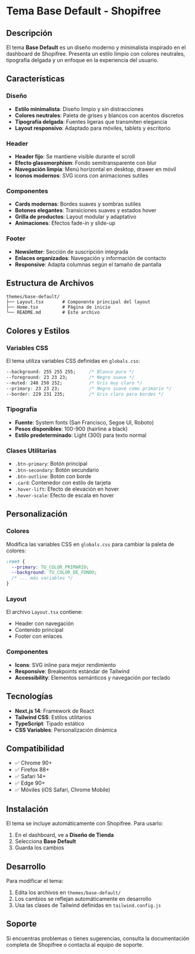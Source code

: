# Tema Base Default - Shopifree

## Descripción

El tema **Base Default** es un diseño moderno y minimalista inspirado en el dashboard de Shopifree. Presenta un estilo limpio con colores neutrales, tipografía delgada y un enfoque en la experiencia del usuario.

## Características

### Diseño
- **Estilo minimalista**: Diseño limpio y sin distracciones
- **Colores neutrales**: Paleta de grises y blancos con acentos discretos
- **Tipografía delgada**: Fuentes ligeras que transmiten elegancia
- **Layout responsivo**: Adaptado para móviles, tablets y escritorio

### Header
- **Header fijo**: Se mantiene visible durante el scroll
- **Efecto glassmorphism**: Fondo semitransparente con blur
- **Navegación limpia**: Menú horizontal en desktop, drawer en móvil
- **Iconos modernos**: SVG icons con animaciones sutiles

### Componentes
- **Cards modernas**: Bordes suaves y sombras sutiles
- **Botones elegantes**: Transiciones suaves y estados hover
- **Grilla de productos**: Layout modular y adaptativo
- **Animaciones**: Efectos fade-in y slide-up

### Footer
- **Newsletter**: Sección de suscripción integrada
- **Enlaces organizados**: Navegación y información de contacto
- **Responsive**: Adapta columnas según el tamaño de pantalla

## Estructura de Archivos

```
themes/base-default/
├── Layout.tsx       # Componente principal del layout
├── Home.tsx         # Página de inicio
└── README.md        # Este archivo
```

## Colores y Estilos

### Variables CSS
El tema utiliza variables CSS definidas en `globals.css`:

```css
--background: 255 255 255;     /* Blanco puro */
--foreground: 23 23 23;        /* Negro suave */
--muted: 248 250 252;          /* Gris muy claro */
--primary: 23 23 23;           /* Negro suave como primario */
--border: 229 231 235;         /* Gris claro para bordes */
```

### Tipografía
- **Fuente**: System fonts (San Francisco, Segoe UI, Roboto)
- **Pesos disponibles**: 100-900 (hairline a black)
- **Estilo predeterminado**: Light (300) para texto normal

### Clases Utilitarias
- `.btn-primary`: Botón principal
- `.btn-secondary`: Botón secundario  
- `.btn-outline`: Botón con borde
- `.card`: Contenedor con estilo de tarjeta
- `.hover-lift`: Efecto de elevación en hover
- `.hover-scale`: Efecto de escala en hover

## Personalización

### Colores
Modifica las variables CSS en `globals.css` para cambiar la paleta de colores:

```css
:root {
  --primary: TU_COLOR_PRIMARIO;
  --background: TU_COLOR_DE_FONDO;
  /* ... más variables */
}
```

### Layout
El archivo `Layout.tsx` contiene:
- Header con navegación
- Contenido principal
- Footer con enlaces

### Componentes
- **Icons**: SVG inline para mejor rendimiento
- **Responsive**: Breakpoints estándar de Tailwind
- **Accessibility**: Elementos semánticos y navegación por teclado

## Tecnologías

- **Next.js 14**: Framework de React
- **Tailwind CSS**: Estilos utilitarios
- **TypeScript**: Tipado estático
- **CSS Variables**: Personalización dinámica

## Compatibilidad

- ✅ Chrome 90+
- ✅ Firefox 88+
- ✅ Safari 14+
- ✅ Edge 90+
- ✅ Móviles (iOS Safari, Chrome Mobile)

## Instalación

El tema se incluye automáticamente con Shopifree. Para usarlo:

1. En el dashboard, ve a **Diseño de Tienda**
2. Selecciona **Base Default**
3. Guarda los cambios

## Desarrollo

Para modificar el tema:

1. Edita los archivos en `themes/base-default/`
2. Los cambios se reflejan automáticamente en desarrollo
3. Usa las clases de Tailwind definidas en `tailwind.config.js`

## Soporte

Si encuentras problemas o tienes sugerencias, consulta la documentación completa de Shopifree o contacta al equipo de soporte. 